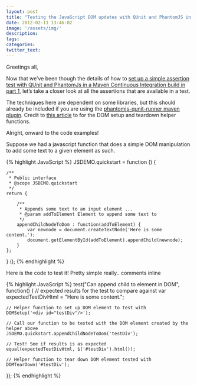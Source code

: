 ```yaml
---
layout: post
title: "Testing the JavaScript DOM updates with QUnit and PhantomJS in an automated Maven build"
date: 2012-02-11 13:46:02
image: '/assets/img/'
description:
tags:
categories:
twitter_text:
---
```

Greetings all,

Now that we’ve been though the details of how to [set up a simple assertion test with QUnit and PhantomJs in a Maven Continuous Integration build in part 1](https://kennychua.github.io/running-qunit-javascript-tests-in-a-maven-continuous-integration-build-with-phantomjs/), let’s take a closer look at all the assertions that are available in a test.

The techniques here are dependent on some libraries, but this should already be included if you are using the [phantomjs-qunit-runner maven plugin](http://code.google.com/p/phantomjs-qunit-runner/). Credit to [this article](http://indomitablehef.com/?cat=35) to for the DOM setup and teardown helper functions.

Alright, onward to the code examples!

Suppose we had a javascript function that does a simple DOM manipulation to add some text to a given element as such.

{% highlight JavaScript %}
JSDEMO.quickstart = function () {
 
    /**
     * Public interface
     * @scope JSDEMO.quickstart
     */
    return {
 
        /**
         * Appends some text to an input element ...
         * @param addToElement Element to append some text to
         */
        appendChildNodeToDom : function(addToElement) {
            var newnode = document.createTextNode('Here is some content.');
            document.getElementById(addToElement).appendChild(newnode);
        }
    };
} ();
{% endhighlight %}

Here is the code to test it! Pretty simple really.. comments inline

{% highlight JavaScript %}
test("Can append child to element in DOM", function() {
    // expected results for the test to compare against
    var expectedTestDivHtml = "Here is some content.";
 
    // Helper function to set up DOM element to test with
    DOMSetup('<div id="testDiv"/>');
 
    // Call our function to be tested with the DOM element created by the helper above
    JSDEMO.quickstart.appendChildNodeToDom('testDiv');
 
    // Test! See if results is as expected
    equal(expectedTestDivHtml, $('#testDiv').html());
 
    // Helper function to tear down DOM element tested with
    DOMTearDown('#testDiv');
});
{% endhighlight %}

